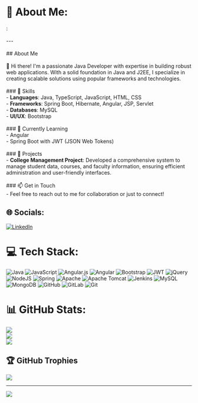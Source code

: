 # 💫 About Me:
:<br><br>---<br><br>## About Me<br><br>👋 Hi there! I'm a passionate Java Developer with expertise in building robust web applications. With a solid foundation in Java and J2EE, I specialize in creating scalable solutions using popular frameworks and technologies.<br><br>### 🔧 Skills<br>- **Languages**: Java, TypeScript, JavaScript, HTML, CSS<br>- **Frameworks**: Spring Boot, Hibernate, Angular, JSP, Servlet<br>- **Databases**: MySQL<br>- **UI/UX**: Bootstrap<br><br>### 🌱 Currently Learning<br>- Angular<br>- Spring Boot with JWT (JSON Web Tokens)<br><br>### 💼 Projects<br>- **College Management Project**: Developed a comprehensive system to manage student data, courses, and faculty information, ensuring efficient administration and user-friendly interfaces.<br><br>### 📫 Get in Touch<br>- Feel free to reach out to me for collaboration or just to connect!


## 🌐 Socials:
[![LinkedIn](https://img.shields.io/badge/LinkedIn-%230077B5.svg?logo=linkedin&logoColor=white)](https://linkedin.com/in/https://in.linkedin.com/) 

# 💻 Tech Stack:
![Java](https://img.shields.io/badge/java-%23ED8B00.svg?style=for-the-badge&logo=openjdk&logoColor=white) ![JavaScript](https://img.shields.io/badge/javascript-%23323330.svg?style=for-the-badge&logo=javascript&logoColor=%23F7DF1E) ![Angular.js](https://img.shields.io/badge/angular.js-%23E23237.svg?style=for-the-badge&logo=angularjs&logoColor=white) ![Angular](https://img.shields.io/badge/angular-%23DD0031.svg?style=for-the-badge&logo=angular&logoColor=white) ![Bootstrap](https://img.shields.io/badge/bootstrap-%238511FA.svg?style=for-the-badge&logo=bootstrap&logoColor=white) ![JWT](https://img.shields.io/badge/JWT-black?style=for-the-badge&logo=JSON%20web%20tokens) ![jQuery](https://img.shields.io/badge/jquery-%230769AD.svg?style=for-the-badge&logo=jquery&logoColor=white) ![NodeJS](https://img.shields.io/badge/node.js-6DA55F?style=for-the-badge&logo=node.js&logoColor=white) ![Spring](https://img.shields.io/badge/spring-%236DB33F.svg?style=for-the-badge&logo=spring&logoColor=white) ![Apache](https://img.shields.io/badge/apache-%23D42029.svg?style=for-the-badge&logo=apache&logoColor=white) ![Apache Tomcat](https://img.shields.io/badge/apache%20tomcat-%23F8DC75.svg?style=for-the-badge&logo=apache-tomcat&logoColor=black) ![Jenkins](https://img.shields.io/badge/jenkins-%232C5263.svg?style=for-the-badge&logo=jenkins&logoColor=white) ![MySQL](https://img.shields.io/badge/mysql-4479A1.svg?style=for-the-badge&logo=mysql&logoColor=white) ![MongoDB](https://img.shields.io/badge/MongoDB-%234ea94b.svg?style=for-the-badge&logo=mongodb&logoColor=white) ![GitHub](https://img.shields.io/badge/github-%23121011.svg?style=for-the-badge&logo=github&logoColor=white) ![GitLab](https://img.shields.io/badge/gitlab-%23181717.svg?style=for-the-badge&logo=gitlab&logoColor=white) ![Git](https://img.shields.io/badge/git-%23F05033.svg?style=for-the-badge&logo=git&logoColor=white)
# 📊 GitHub Stats:
![](https://github-readme-stats.vercel.app/api?username=fighterrajput&theme=dark&hide_border=false&include_all_commits=false&count_private=false)<br/>
![](https://github-readme-streak-stats.herokuapp.com/?user=fighterrajput&theme=dark&hide_border=false)<br/>
![](https://github-readme-stats.vercel.app/api/top-langs/?username=fighterrajput&theme=dark&hide_border=false&include_all_commits=false&count_private=false&layout=compact)

## 🏆 GitHub Trophies
![](https://github-profile-trophy.vercel.app/?username=fighterrajput&theme=radical&no-frame=false&no-bg=true&margin-w=4)

---
[![](https://visitcount.itsvg.in/api?id=fighterrajput&icon=0&color=0)](https://visitcount.itsvg.in)

<!-- Proudly created with GPRM ( https://gprm.itsvg.in ) -->
